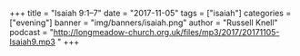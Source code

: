 +++
title = "Isaiah 9:1–7"
date = "2017-11-05"
tags = ["isaiah"]
categories = ["evening"]
banner = "img/banners/isaiah.png"
author = "Russell Knell"
podcast = "http://longmeadow-church.org.uk/files/mp3/2017/20171105-Isaiah9.mp3 "
+++
